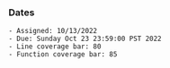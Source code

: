 ### Dates

    - Assigned: 10/13/2022
    - Due: Sunday Oct 23 23:59:00 PST 2022
    - Line coverage bar: 80
    - Function coverage bar: 85

